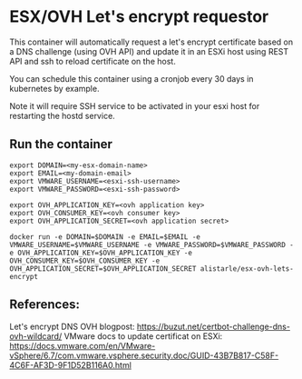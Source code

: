 # ESX/OVH Let's encrypt requestor

This container will automatically request a let's encrypt certificate based on
a DNS challenge (using OVH API) and update it in an ESXi host using REST API
and ssh to reload certificate on the host.

You can schedule this container using a cronjob every 30 days in kubernetes by
example.

Note it will require SSH service to be activated in your esxi host for
restarting the hostd service.

## Run the container

    export DOMAIN=<my-esx-domain-name>
    export EMAIL=<my-domain-email>
    export VMWARE_USERNAME=<esxi-ssh-username>
    export VMWARE_PASSWORD=<esxi-ssh-password>

    export OVH_APPLICATION_KEY=<ovh application key>
    export OVH_CONSUMER_KEY=<ovh consumer key>
    export OVH_APPLICATION_SECRET=<ovh application secret>

    docker run -e DOMAIN=$DOMAIN -e EMAIL=$EMAIL -e VMWARE_USERNAME=$VMWARE_USERNAME -e VMWARE_PASSWORD=$VMWARE_PASSWORD -e OVH_APPLICATION_KEY=$OVH_APPLICATION_KEY -e OVH_CONSUMER_KEY=$OVH_CONSUMER_KEY -e OVH_APPLICATION_SECRET=$OVH_APPLICATION_SECRET alistarle/esx-ovh-lets-encrypt

## References:

Let's encrypt DNS OVH blogpost: https://buzut.net/certbot-challenge-dns-ovh-wildcard/
VMware docs to update certificat on ESXi: https://docs.vmware.com/en/VMware-vSphere/6.7/com.vmware.vsphere.security.doc/GUID-43B7B817-C58F-4C6F-AF3D-9F1D52B116A0.html
